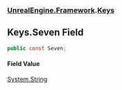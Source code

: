 ### [UnrealEngine.Framework](./UnrealEngine-Framework.md 'UnrealEngine.Framework').[Keys](./Keys.md 'UnrealEngine.Framework.Keys')
## Keys.Seven Field
  
```csharp
public const Seven;
```
#### Field Value
[System.String](https://docs.microsoft.com/en-us/dotnet/api/System.String 'System.String')  
